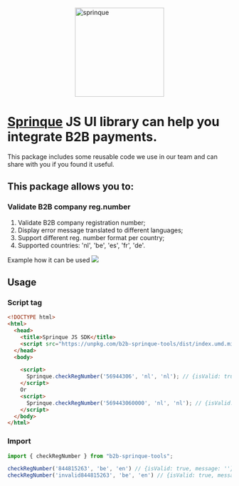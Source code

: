 <img src="https://sandbox.sprinque.com/static/media/sprinque.b7441cbadfdb83113fadfd6ae062adf3.svg" alt="sprinque" style='display:block;float:none;margin:20px auto;width:200px'>


# [Sprinque](https://www.sprinque.com/) JS UI library can help you integrate B2B payments.
This package includes some reusable code we use in our team and can share with you if you found it useful.

## This package allows you to:
### Validate B2B company reg.number
1) Validate B2B company registration number;
2) Display error message translated to different languages;
3) Support different reg. number format per country;
4) Supported countries: 'nl', 'be', 'es', 'fr', 'de'.

Example how it can be used
<img src='https://d20j2y33fgycdj.cloudfront.net/uploads/screenshots/b1b0efa971b38785b98a6a20492cdda0/screenshot-753c65248ef42d0a.png'/>

## Usage
### Script tag

```html
<!DOCTYPE html>
<html>
  <head>
    <title>Sprinque JS SDK</title>
    <script src="https://unpkg.com/b2b-sprinque-tools/dist/index.umd.min.js" crossorigin></script>
  </head>
  <body>

    <script>
      Sprinque.checkRegNumber('56944306', 'nl', 'nl'); // {isValid: true, message: ''}
    </script>
    Or
    <script>
      Sprinque.checkRegNumber('569443060000', 'nl', 'nl'); // {isValid: false, message: 'Verwijder de laatste 4 cijfers'}
    </script>
  </body>
</html>
```

### Import

```jsx
import { checkRegNumber } from "b2b-sprinque-tools";

checkRegNumber('844815263', 'be', 'en') // {isValid: true, message: ''}
checkRegNumber('invalid844815263', 'be', 'en') // {isValid: true, message: 'Registration number format should be like "071194951"'}
```